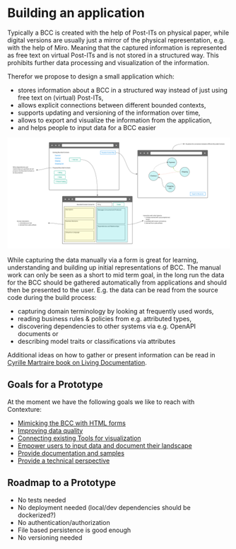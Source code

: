 # Building an application

Typically a BCC is created with the help of Post-ITs on physical paper, while digital versions are usually just a mirror of the physical representation, e.g. with the help of Miro.
Meaning that the captured information is represented as free text on virtual Post-ITs and is not stored in a structured way.
This prohibits further data processing and visualization of the information.

Therefor we propose to design a small application which:

- stores information about a BCC in a structured way instead of just using free text on (virtual) Post-ITs,
- allows explicit connections between different bounded contexts,
- supports updating and versioning of the information over time,
- allows to export and visualize the information from the application,
- and helps people to input data for a BCC easier

![Mockup of the application](./Sketch.jpg)

While capturing the data manually via a form is great for learning, understanding and building up initial representations of BCC.
The manual work can only be seen as a short to mid term goal, in the long run the data for the BCC should be gathered automatically from applications and should then be presented to the user.
E.g. the data can be read from the source code during the build process:

- capturing domain terminology by looking at frequently used words,
- reading business rules & policies from e.g. attributed types,
- discovering dependencies to other systems via e.g. OpenAPI documents or
- describing model traits or classifications via attributes

Additional ideas on how to gather or present information can be read in [Cyrille Martraire book on Living Documentation](https://leanpub.com/livingdocumentation).

## Goals for a Prototype

At the moment we have the following goals we like to reach with Contexture:

- [Mimicking the BCC with HTML forms](https://github.com/Softwarepark/Contexture/milestone/1)
- [Improving data quality](https://github.com/Softwarepark/Contexture/milestone/2)
- [Connecting existing Tools for visualization](https://github.com/Softwarepark/Contexture/milestone/3)
- [Empower users to input data and document their landscape](https://github.com/Softwarepark/Contexture/milestone/4)
- [Provide documentation and samples](https://github.com/Softwarepark/Contexture/milestone/5)
- [Provide a technical perspective](https://github.com/Softwarepark/Contexture/milestone/6)

## Roadmap to a Prototype

- No tests needed
- No deployment needed (local/dev dependencies should be dockerized?)
- No authentication/authorization
- File based persistence is good enough
- No versioning needed
